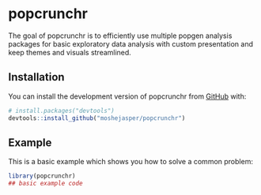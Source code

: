 
<!-- README.md is generated from README.Rmd. Please edit that file -->

# popcrunchr

<!-- badges: start -->
<!-- badges: end -->

The goal of popcrunchr is to efficiently use multiple popgen analysis
packages for basic exploratory data analysis with custom presentation
and keep themes and visuals streamlined.

## Installation

You can install the development version of popcrunchr from
[GitHub](https://github.com/) with:

``` r
# install.packages("devtools")
devtools::install_github("moshejasper/popcrunchr")
```

## Example

This is a basic example which shows you how to solve a common problem:

``` r
library(popcrunchr)
## basic example code
```
